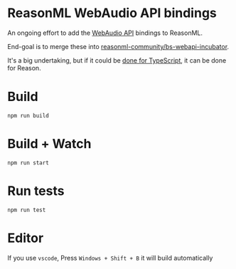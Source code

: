 # ReasonML WebAudio API bindings

An ongoing effort to add the [WebAudio API](https://webaudio.github.io/web-audio-api/#audioapi) bindings to ReasonML.

End-goal is to merge these into [reasonml-community/bs-webapi-incubator](https://github.com/reasonml-community/bs-webapi-incubator).

It's a big undertaking, but if it could be [done for TypeScript](https://github.com/Microsoft/TSJS-lib-generator/blob/master/baselines/dom.generated.d.ts), it can be done for Reason.

# Build

```
npm run build
```

# Build + Watch

```
npm run start
```

# Run tests

```
npm run test
```

# Editor

If you use `vscode`, Press `Windows + Shift + B` it will build automatically
